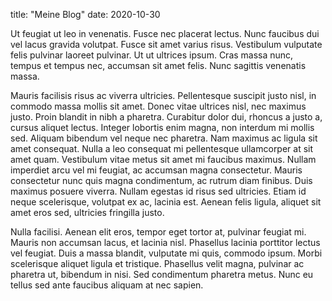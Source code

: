 title: "Meine Blog"
date: 2020-10-30

Ut feugiat ut leo in venenatis. Fusce nec placerat lectus. Nunc faucibus dui vel lacus gravida volutpat. Fusce sit amet varius risus. Vestibulum vulputate felis pulvinar laoreet pulvinar. Ut ut ultrices ipsum. Cras massa nunc, tempus et tempus nec, accumsan sit amet felis. Nunc sagittis venenatis massa.

Mauris facilisis risus ac viverra ultricies. Pellentesque suscipit justo nisl, in commodo massa mollis sit amet. Donec vitae ultrices nisl, nec maximus justo. Proin blandit in nibh a pharetra. Curabitur dolor dui, rhoncus a justo a, cursus aliquet lectus. Integer lobortis enim magna, non interdum mi mollis sed. Aliquam bibendum vel neque nec pharetra. Nam maximus ac ligula sit amet consequat. Nulla a leo consequat mi pellentesque ullamcorper at sit amet quam. Vestibulum vitae metus sit amet mi faucibus maximus. Nullam imperdiet arcu vel mi feugiat, ac accumsan magna consectetur. Mauris consectetur nunc quis magna condimentum, ac rutrum diam finibus. Duis maximus posuere viverra. Nullam egestas id risus sed ultricies. Etiam id neque scelerisque, volutpat ex ac, lacinia est. Aenean felis ligula, aliquet sit amet eros sed, ultricies fringilla justo.

Nulla facilisi. Aenean elit eros, tempor eget tortor at, pulvinar feugiat mi. Mauris non accumsan lacus, et lacinia nisl. Phasellus lacinia porttitor lectus vel feugiat. Duis a massa blandit, vulputate mi quis, commodo ipsum. Morbi scelerisque aliquet ligula et tristique. Phasellus velit magna, pulvinar ac pharetra ut, bibendum in nisi. Sed condimentum pharetra metus. Nunc eu tellus sed ante faucibus aliquam at nec sapien.
